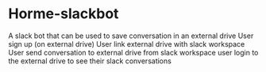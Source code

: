 # Horme-slackbot
A slack bot that can be used to save conversation in an external drive
User sign up (on external drive)
User link external drive with slack workspace
User send conversation to external drive from slack workspace
user login to the external drive to see their slack conversations
